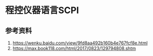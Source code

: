 # 程控仪器语言SCPI

## 参考资料
1. https://wenku.baidu.com/view/9fd8aa492b160b4e767fcf8e.html
2. https://max.book118.com/html/2017/0823/129794808.shtm
